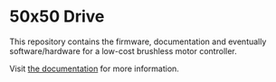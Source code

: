 # 50x50 Drive


This repository contains the firmware, documentation and eventually software/hardware for a low-cost brushless motor controller.

Visit [the documentation](50x50-drive.readthedocs.io) for more information.
